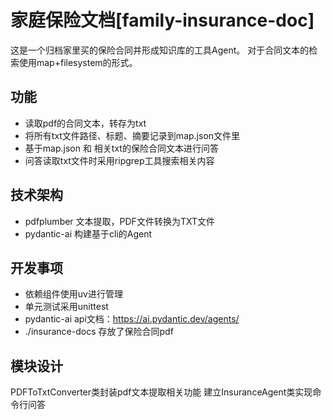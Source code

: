 # 家庭保险文档[family-insurance-doc]

这是一个归档家里买的保险合同并形成知识库的工具Agent。
对于合同文本的检索使用map+filesystem的形式。

## 功能
+ 读取pdf的合同文本，转存为txt
+ 将所有txt文件路径、标题、摘要记录到map.json文件里
+ 基于map.json 和 相关txt的保险合同文本进行问答
+ 问答读取txt文件时采用ripgrep工具搜索相关内容

## 技术架构
+ pdfplumber 文本提取，PDF文件转换为TXT文件
+ pydantic-ai 构建基于cli的Agent

## 开发事项
+ 依赖组件使用uv进行管理
+ 单元测试采用unittest
+ pydantic-ai api文档：https://ai.pydantic.dev/agents/
+ ./insurance-docs 存放了保险合同pdf

## 模块设计
PDFToTxtConverter类封装pdf文本提取相关功能
建立InsuranceAgent类实现命令行问答
